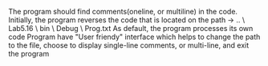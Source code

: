 The program should find comments(oneline, or multiline) in the code.
Initially, the program reverses the code that is located on the path -> .. \ Lab5.16 \ bin \ Debug \ Prog.txt
As default, the program processes its own code
Program have "User friendy" interface which helps to change the path to the file, choose to display single-line comments, or multi-line, and exit the program